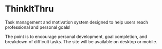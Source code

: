 # ThinkItThru
Task management and motivation system designed to help users reach professional and personal goals!

The point is to encourage personal development, goal completion, and breakdown of difficult tasks.
The site will be available on desktop or mobile.
